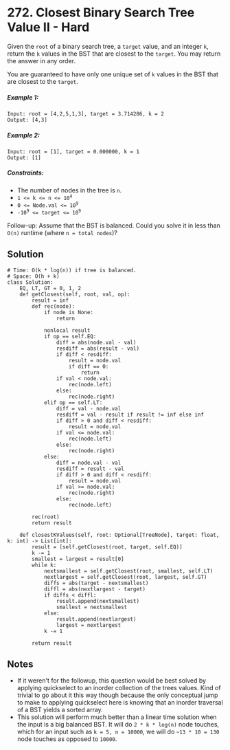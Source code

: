 # 272. Closest Binary Search Tree Value II - Hard

Given the `root` of a binary search tree, a `target` value, and an integer `k`, return the `k` values in the BST that are closest to the `target`. You may return the answer in any order.

You are guaranteed to have only one unique set of `k` values in the BST that are closest to the `target`.

##### Example 1:

```
Input: root = [4,2,5,1,3], target = 3.714286, k = 2
Output: [4,3]
```

##### Example 2:

```
Input: root = [1], target = 0.000000, k = 1
Output: [1]
```

##### Constraints:

- The number of nodes in the tree is `n`.
- <code>1 <= k <= n <= 10<sup>4</sup></code>
- <code>0 <= Node.val <= 10<sup>9</sup></code>
- <code>-10<sup>9</sup> <= target <= 10<sup>9</sup></code>

Follow-up: Assume that the BST is balanced. Could you solve it in less than `O(n)` runtime (where `n = total nodes`)?

## Solution

```
# Time: O(k * log(n)) if tree is balanced.
# Space: O(h + k)
class Solution:
    EQ, LT, GT = 0, 1, 2
    def getClosest(self, root, val, op):
        result = inf
        def rec(node):
            if node is None:
                return

            nonlocal result
            if op == self.EQ:
                diff = abs(node.val - val)
                resdiff = abs(result - val)
                if diff < resdiff:
                    result = node.val
                    if diff == 0:
                        return
                if val < node.val:
                    rec(node.left)
                else:
                    rec(node.right)
            elif op == self.LT:
                diff = val - node.val
                resdiff = val - result if result != inf else inf
                if diff > 0 and diff < resdiff:
                    result = node.val
                if val <= node.val:
                    rec(node.left)
                else:
                    rec(node.right)
            else:
                diff = node.val - val
                resdiff = result - val
                if diff > 0 and diff < resdiff:
                    result = node.val
                if val >= node.val:
                    rec(node.right)
                else:
                    rec(node.left)
        
        rec(root)
        return result
    
    def closestKValues(self, root: Optional[TreeNode], target: float, k: int) -> List[int]:
        result = [self.getClosest(root, target, self.EQ)]
        k -= 1
        smallest = largest = result[0]
        while k:
            nextsmallest = self.getClosest(root, smallest, self.LT)
            nextlargest = self.getClosest(root, largest, self.GT)
            diffs = abs(target - nextsmallest)
            diffl = abs(nextlargest - target)
            if diffs < diffl:
                result.append(nextsmallest)
                smallest = nextsmallest
            else:
                result.append(nextlargest)
                largest = nextlargest
            k -= 1
            
        return result
```

## Notes
- If it weren't for the followup, this question would be best solved by applying quickselect to an inorder collection of the trees values. Kind of trivial to go about it this way though because the only conceptual jump to make to applying quickselect here is knowing that an inorder traversal of a BST yields a sorted array.
- This solution will perform much better than a linear time solution when the input is a big balanced BST. It will do `2 * k * log(n)` node touches, which for an input such as `k = 5, n = 10000`, we will do `~13 * 10 = 130` node touches as opposed to `10000`. 